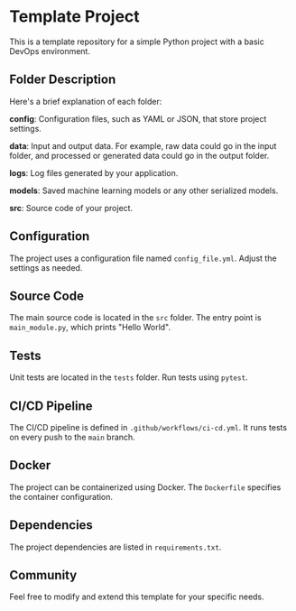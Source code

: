 # Template Project

This is a template repository for a simple Python project with a basic DevOps environment.

## Folder Description

Here's a brief explanation of each folder:

**config**: Configuration files, such as YAML or JSON, that store project settings.

**data**: Input and output data. For example, raw data could go in the input folder, and processed or generated data could go in the output folder.

**logs**: Log files generated by your application.

**models**: Saved machine learning models or any other serialized models.

**src**: Source code of your project.

## Configuration

The project uses a configuration file named `config_file.yml`. Adjust the settings as needed.

## Source Code

The main source code is located in the `src` folder. The entry point is `main_module.py`, which prints "Hello World".

## Tests

Unit tests are located in the `tests` folder. Run tests using `pytest`.

## CI/CD Pipeline

The CI/CD pipeline is defined in `.github/workflows/ci-cd.yml`. It runs tests on every push to the `main` branch.

## Docker

The project can be containerized using Docker. The `Dockerfile` specifies the container configuration.

## Dependencies

The project dependencies are listed in `requirements.txt`.

## Community

Feel free to modify and extend this template for your specific needs.
